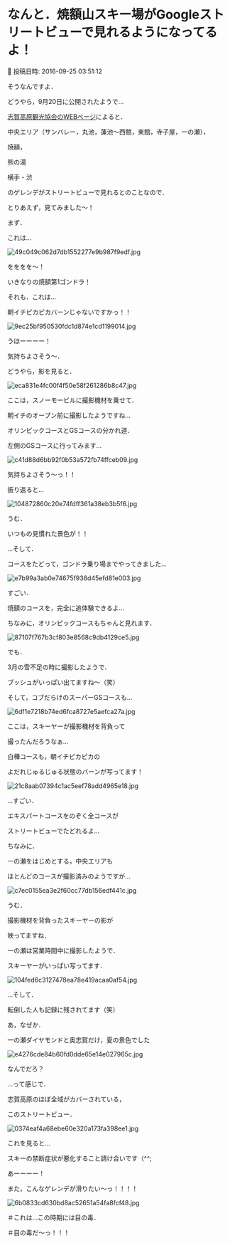 # なんと．焼額山スキー場がGoogleストリートビューで見れるようになってるよ！

📅 投稿日時: 2016-09-25 03:51:12

そうなんですよ．


どうやら，9月20日に公開されたようで…





[志賀高原観光協会のWEBページ](http://www.shigakogen.gr.jp/news/entry-320.html)によると．


中央エリア（サンバレー，丸池，蓮池～西館，東館，寺子屋，一の瀬），


焼額，


熊の湯


横手・渋


のゲレンデがストリートビューで見れるとのことなので．


とりあえず，見てみました～！





まず．


これは…




![49c049c062d7db1552277e9b987f9edf.jpg](images/49c049c062d7db1552277e9b987f9edf.jpg)




をををを～！


いきなりの焼額第1ゴンドラ！





それも．これは…


朝イチピカピカバーンじゃないですかっ！！




![9ec25bf950530fdc1d874e1cd1199014.jpg](images/9ec25bf950530fdc1d874e1cd1199014.jpg)




うほーーーー！


気持ちよさそう～．





どうやら，影を見ると．




![eca831e4fc00f4f50e58f261286b8c47.jpg](images/eca831e4fc00f4f50e58f261286b8c47.jpg)




ここは，スノーモービルに撮影機材を乗せて．


朝イチのオープン前に撮影したようですね…





オリンピックコースとGSコースの分かれ道．


左側のGSコースに行ってみます…




![c41d88d6bb92f0b53a572fb74ffceb09.jpg](images/c41d88d6bb92f0b53a572fb74ffceb09.jpg)




気持ちよさそう～っ！！





振り返ると…




![104872860c20e74fdff361a38eb3b5f6.jpg](images/104872860c20e74fdff361a38eb3b5f6.jpg)




うむ．


いつもの見慣れた景色が！！





…そして．


コースをたどって，ゴンドラ乗り場までやってきました…




![e7b99a3ab0e74675f936d45efd81e003.jpg](images/e7b99a3ab0e74675f936d45efd81e003.jpg)




すごい．


焼額のコースを，完全に追体験できるよ…





ちなみに，オリンピックコースもちゃんと見れます．




![87107f767b3cf803e8568c9db4129ce5.jpg](images/87107f767b3cf803e8568c9db4129ce5.jpg)




でも．


3月の雪不足の時に撮影したようで．


ブッシュがいっぱい出てますね～（笑）





そして，コブだらけのスーパーGSコースも…




![6df1e7218b74ed6fca8727e5aefca27a.jpg](images/6df1e7218b74ed6fca8727e5aefca27a.jpg)




ここは，スキーヤーが撮影機材を背負って


撮ったんだろうなぁ…





白樺コースも，朝イチピカピカの


よだれじゅるじゅる状態のバーンが写ってます！




![21c8aab07394c1ac5eef78add4965e18.jpg](images/21c8aab07394c1ac5eef78add4965e18.jpg)




…すごい．


エキスパートコースをのぞく全コースが


ストリートビューでたどれるよ…





ちなみに．


一の瀬をはじめとする，中央エリアも


ほとんどのコースが撮影済みのようですが…




![c7ec0155ea3e2f60cc77db156edf441c.jpg](images/c7ec0155ea3e2f60cc77db156edf441c.jpg)




うむ．


撮影機材を背負ったスキーヤーの影が


映ってますね．





一の瀬は営業時間中に撮影したようで．


スキーヤーがいっぱい写ってます．




![104fed6c3127478ea78e419acaa0af54.jpg](images/104fed6c3127478ea78e419acaa0af54.jpg)




…そして．


転倒した人も記録に残されてます（笑）





あ，なぜか．


一の瀬ダイヤモンドと奥志賀だけ，夏の景色でした




![e4276cde84b60fd0dde65e14e027965c.jpg](images/e4276cde84b60fd0dde65e14e027965c.jpg)




なんでだろ？





…って感じで．


志賀高原のほぼ全域がカバーされている，


このストリートビュー．




![0374eaf4a68ebe60e320a173fa398ee1.jpg](images/0374eaf4a68ebe60e320a173fa398ee1.jpg)







これを見ると…


スキーの禁断症状が悪化すること請け合いです（^^;





あーーーー！


また，こんなゲレンデが滑りたい～っ！！！！




![6b0833cd630bd8ac52651a54fa8fcf48.jpg](images/6b0833cd630bd8ac52651a54fa8fcf48.jpg)







＃これは…この時期には目の毒．


＃目の毒だ～っ！！！
